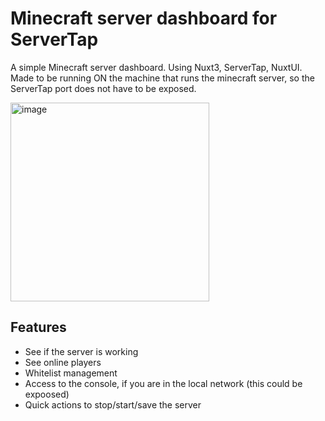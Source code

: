 # Minecraft server dashboard for ServerTap

A simple Minecraft server dashboard. Using Nuxt3, ServerTap, NuxtUI.  
Made to be running ON the machine that runs the minecraft server, so the ServerTap port does not have to be exposed.

<img width="318" alt="image" src="https://github.com/ItsMeRomian/mcdash/assets/13468715/cc6fc0d1-fa05-4c04-97eb-57fd5532b934">



## Features

- See if the server is working
- See online players
- Whitelist management
- Access to the console, if you are in the local network (this could be expoosed)
- Quick actions to stop/start/save the server
